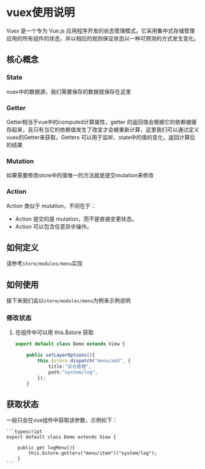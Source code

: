 
# vuex使用说明

Vuex 是一个专为 Vue.js 应用程序开发的状态管理模式。它采用集中式存储管理应用的所有组件的状态，并以相应的规则保证状态以一种可预测的方式发生变化。

## 核心概念

### State

vuex中的数据源，我们需要保存的数据就保存在这里

### Getter

Getter相当于vue中的computed计算属性，getter 的返回值会根据它的依赖被缓存起来，且只有当它的依赖值发生了改变才会被重新计算，这里我们可以通过定义vuex的Getter来获取，Getters 可以用于监听、state中的值的变化，返回计算后的结果

### Mutation

如果需要修改store中的值唯一的方法就是提交mutation来修改

### Action

Action 类似于 mutation，不同在于：

* Action 提交的是 mutation，而不是直接变更状态。
* Action 可以包含任意异步操作。

## 如何定义

请参考```store/modules/menu```实现

## 如何使用

接下来我们会以`store/modules/menu`为例来示例说明

### 修改状态

1. 在组件中可以用 this.$store 获取

    ```typescript
    export default class Demo extends View {

        public setLayerOptions(){
            this.$store.dispatch("menu/add", {
                title:"日志管理",
                path:"system/log",
            });
        }
    ```

## 获取状态

一般只会在vue组件中获取该参数，示例如下：

    ```typescript
    export default class Demo extends View {

        public get logMenu(){
            this.$store.getters("menu/item")("system/log");
        }
    ```
